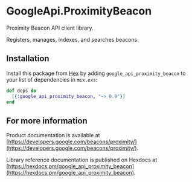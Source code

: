 # GoogleApi.ProximityBeacon

Proximity Beacon API client library.

Registers, manages, indexes, and searches beacons.

## Installation

Install this package from [Hex](https://hex.pm) by adding
`google_api_proximity_beacon` to your list of dependencies in `mix.exs`:

```elixir
def deps do
  [{:google_api_proximity_beacon, "~> 0.9"}]
end
```

## For more information

Product documentation is available at [https://developers.google.com/beacons/proximity/](https://developers.google.com/beacons/proximity/).

Library reference documentation is published on Hexdocs at
[https://hexdocs.pm/google_api_proximity_beacon](https://hexdocs.pm/google_api_proximity_beacon).
